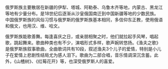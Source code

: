 

俄罗斯族主要散居在新疆的伊犁、塔城、阿勒泰、乌鲁木齐等地，内蒙古、黑龙江等地有少量分布。是18世纪后逐渐从沙皇俄国南迁到中国新疆等地的少数民族。中国俄罗斯族的风俗习惯与俄罗斯的俄罗斯族基本相同，多信仰东正教，使用俄语和俄文，也用汉、维、哈文。

俄罗斯族能歌善舞。每逢喜庆之日，或亲朋相聚之时，他们就拉起手风琴，唱起歌，跳起舞来。歌曲种类也有不少，演唱形式多样，歌声婉转悠扬。《渔夫之歌》是俄罗斯族叙事歌曲，全曲歌词共有10段，叙述渔夫3个儿子的爱情，特别是小儿子在爱情上悲剧性结局尤为感人泪下。歌曲为二部合唱，音乐情调深沉含蓄。此外，《山楂树》、《红莓花开》等，也深受俄罗斯人的喜爱。

